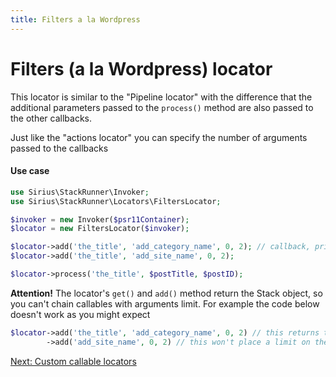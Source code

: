 ```yaml
---
title: Filters a la Wordpress
---
```


# Filters (a la Wordpress) locator

This locator is similar to the "Pipeline locator" with the difference that the additional parameters passed to the `process()` method are also passed to the other callbacks.

Just like the "actions locator" you can specify the number of arguments passed to the callbacks

#### Use case

```php
use Sirius\StackRunner\Invoker;
use Sirius\StackRunner\Locators\FiltersLocator;

$invoker = new Invoker($psr11Container);
$locator = new FiltersLocator($invoker);

$locator->add('the_title', 'add_category_name', 0, 2); // callback, priority, no of arguments passed 
$locator->add('the_title', 'add_site_name', 0, 2);

$locator->process('the_title', $postTitle, $postID);
```

**Attention!** The locator's `get()` and `add()` method return the Stack object, so you can't chain callables with arguments limit. For example the code below doesn't work as you might expect
```php
$locator->add('the_title', 'add_category_name', 0, 2) // this returns the stack
        ->add('add_site_name', 0, 2) // this won't place a limit on the arguments for the 'add_site_name' function
```

[Next: Custom callable locators](2_6_custom_locators.md)
